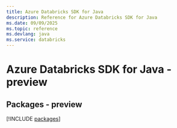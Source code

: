 ```yaml
---
title: Azure Databricks SDK for Java
description: Reference for Azure Databricks SDK for Java
ms.date: 09/09/2025
ms.topic: reference
ms.devlang: java
ms.service: databricks
---
```

# Azure Databricks SDK for Java - preview
## Packages - preview
[!INCLUDE [packages](databricks-index.md)]
